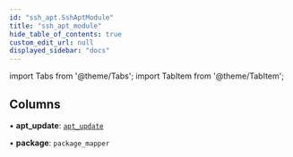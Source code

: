 ```yaml
---
id: "ssh_apt.SshAptModule"
title: "ssh_apt_module"
hide_table_of_contents: true
custom_edit_url: null
displayed_sidebar: "docs"
---
```


import Tabs from '@theme/Tabs';
import TabItem from '@theme/TabItem';

## Columns

• **apt\_update**: [`apt_update`](ssh_apt_rpcs.AptUpdate.md)

• **package**: `package_mapper`
